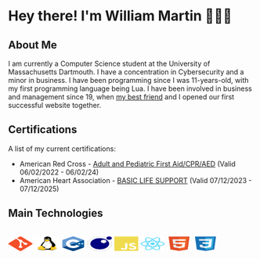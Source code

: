 # Hey there! I'm William Martin 👋🏻😁

## About Me

I am currently a Computer Science student at the University of Massachusetts Dartmouth. I have a concentration in Cybersecurity and a minor in business. I have been programming since I was 11-years-old, with my first programming language being Lua. I have been involved in business and management since 19, when [my best friend](https://github.com/tmbailey0304) and I opened our first successful website together.

## Certifications

A list of my current certifications:

- American Red Cross - [Adult and Pediatric First Aid/CPR/AED](https://github.com/WillMartin03/WillMartin03/blob/main/arc_apfa_cpr_aed.pdf) (Valid 06/02/2022 - 06/02/24)
- American Heart Association - [BASIC LIFE SUPPORT](https://github.com/WillMartin03/WillMartin03/blob/main/aha_bls.pdf) (Valid 07/12/2023 - 07/12/2025)

## Main Technologies
<div style="display: inline_block"><br>
	<img align="center" alt="Git" height="30" width="50" src="https://raw.githubusercontent.com/devicons/devicon/55609aa5bd817ff167afce0d965585c92040787a/icons/git/git-original.svg">
	<img align="center" alt="Linux" height="30" width="50" src="https://raw.githubusercontent.com/devicons/devicon/55609aa5bd817ff167afce0d965585c92040787a/icons/linux/linux-original.svg">
	<img align="center" alt="C++" height="30" width="50" src="https://raw.githubusercontent.com/devicons/devicon/55609aa5bd817ff167afce0d965585c92040787a/icons/cplusplus/cplusplus-original.svg">
	<img align="center" alt="Lua" height="30" width="50" src="https://raw.githubusercontent.com/devicons/devicon/55609aa5bd817ff167afce0d965585c92040787a/icons/lua/lua-original.svg">
	<img align="center" alt="Javascript" height="30" width="50" src="https://raw.githubusercontent.com/devicons/devicon/master/icons/javascript/javascript-plain.svg">
	<img align="center" alt="React" height="30" width="50" src="https://raw.githubusercontent.com/devicons/devicon/master/icons/react/react-original.svg">
	<img align="center" alt="HTML" height="30" width="50" src="https://raw.githubusercontent.com/devicons/devicon/master/icons/html5/html5-original.svg">
	<img align="center" alt="CSS" height="30" width="50" src="https://raw.githubusercontent.com/devicons/devicon/master/icons/css3/css3-original.svg">
</div>